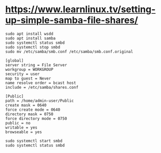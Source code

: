 # https://www.learnlinux.tv/setting-up-simple-samba-file-shares/
```
sudo apt install wsdd
sudo apt install samba
sudo systemctl status smbd
sudo systemctl stop smbd
sudo mv /etc/samba/smb.conf /etc/samba/smb.conf.original
```
```
[global]
server string = File Server
workgroup = WORKGROUP
security = user
map to guest = Never
name resolve order = bcast host
include = /etc/samba/shares.conf
```
```
[Public]
path = /home/admin-user/Public
create mask = 0640
force create mode = 0640
directory mask = 0750
force directory mode = 0750
public = no
writable = yes
browseable = yes
```
```
sudo systemctl start smbd
sudo systemctl status smbd
```
